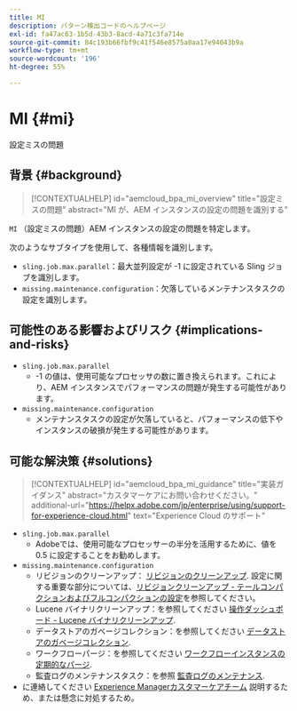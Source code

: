 ```yaml
---
title: MI
description: パターン検出コードのヘルプページ
exl-id: fa47ac63-1b5d-43b3-8acd-4a71c3fa714e
source-git-commit: 84c193b66fbf9c41f546e8575a0aa17e94043b9a
workflow-type: tm+mt
source-wordcount: '196'
ht-degree: 55%

---
```


# MI {#mi}

設定ミスの問題

## 背景 {#background}

>[!CONTEXTUALHELP]
>id="aemcloud_bpa_mi_overview"
>title="設定ミスの問題"
>abstract="MI が、AEM インスタンスの設定の問題を識別する"

`MI` （設定ミスの問題）AEM インスタンスの設定の問題を特定します。

次のようなサブタイプを使用して、各種情報を識別します。

* `sling.job.max.parallel`：最大並列設定が -1 に設定されている Sling ジョブを識別します。
* `missing.maintenance.configuration`：欠落しているメンテナンスタスクの設定を識別します。

## 可能性のある影響およびリスク {#implications-and-risks}

* `sling.job.max.parallel`
   * -1 の値は、使用可能なプロセッサの数に置き換えられます。これにより、AEM インスタンスでパフォーマンスの問題が発生する可能性があります。
* `missing.maintenance.configuration`
   * メンテナンスタスクの設定が欠落していると、パフォーマンスの低下やインスタンスの破損が発生する可能性があります。

## 可能な解決策 {#solutions}

>[!CONTEXTUALHELP]
>id="aemcloud_bpa_mi_guidance"
>title="実装ガイダンス"
>abstract="カスタマーケアにお問い合わせください。"
>additional-url="https://helpx.adobe.com/jp/enterprise/using/support-for-experience-cloud.html" text="Experience Cloud のサポート"

* `sling.job.max.parallel`
   * Adobeでは、使用可能なプロセッサーの半分を活用するために、値を 0.5 に設定することをお勧めします。
* `missing.maintenance.configuration`
   * リビジョンのクリーンアップ： [リビジョンのクリーンアップ](https://experienceleague.adobe.com/en/docs/experience-manager-65/content/implementing/deploying/deploying/revision-cleanup). 設定に関する重要な部分については、[リビジョンクリーンアップ - テールコンパクションおよびフルコンパクションの設定](https://experienceleague.adobe.com/en/docs/experience-manager-65/content/implementing/deploying/deploying/revision-cleanup)を参照してください。
   * Lucene バイナリクリーンアップ：を参照してください [操作ダッシュボード - Lucene バイナリクリーンアップ](https://experienceleague.adobe.com/en/docs/experience-manager-65/content/sites/administering/operations/operations-dashboard#lucene-binaries-cleanup).
   * データストアのガベージコレクション：を参照してください [データストアのガベージコレクション](https://experienceleague.adobe.com/en/docs/experience-manager-65/content/sites/administering/operations/data-store-garbage-collection).
   * ワークフローパージ：を参照してください [ワークフローインスタンスの定期的なパージ](https://experienceleague.adobe.com/en/docs/experience-manager-65/content/sites/administering/operations/workflows-administering#regular-purging-of-workflow-instances).
   * 監査ログのメンテナンスタスク：を参照 [監査ログのメンテナンス](https://experienceleague.adobe.com/en/docs/experience-manager-65/content/sites/administering/operations/operations-audit-log).
* に連絡してください [Experience Managerカスタマーケアチーム](https://helpx.adobe.com/jp/enterprise/using/support-for-experience-cloud.html) 説明するため、または懸念に対処するため。
